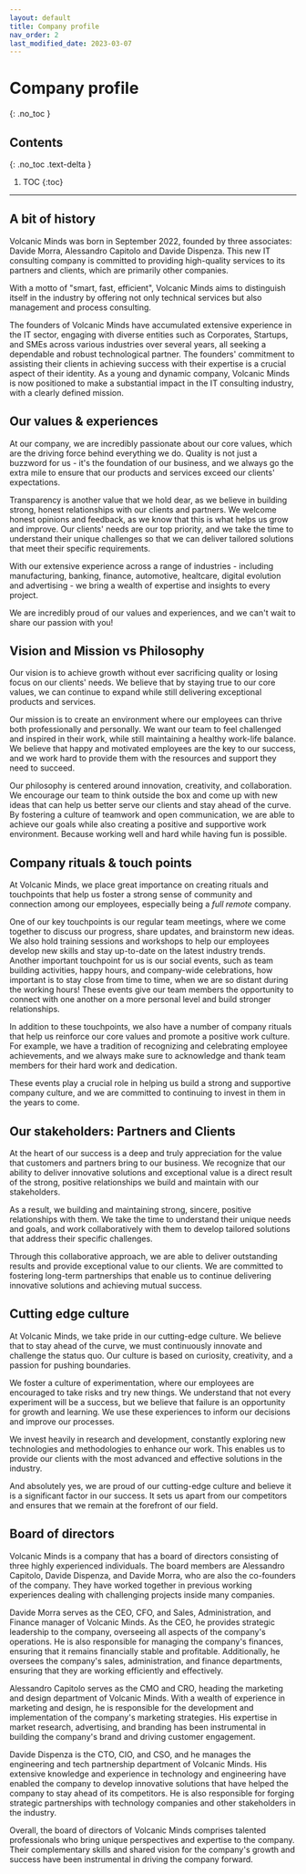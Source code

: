 ```yaml
---
layout: default
title: Company profile
nav_order: 2
last_modified_date: 2023-03-07
---
```


# Company profile
{: .no_toc }

## Contents
{: .no_toc .text-delta }

1. TOC
{:toc}

---

## A bit of history

Volcanic Minds was born in September 2022, founded by three associates: Davide Morra, Alessandro Capitolo and Davide Dispenza. This new IT consulting company is committed to providing high-quality services to its partners and clients, which are primarily other companies.

With a motto of "smart, fast, efficient", Volcanic Minds aims to distinguish itself in the industry by offering not only technical services but also management and process consulting. 

The founders of Volcanic Minds have accumulated extensive experience in the IT sector, engaging with diverse entities such as Corporates, Startups, and SMEs across various industries over several years, all seeking a dependable and robust technological partner. The founders' commitment to assisting their clients in achieving success with their expertise is a crucial aspect of their identity. As a young and dynamic company, Volcanic Minds is now positioned to make a substantial impact in the IT consulting industry, with a clearly defined mission.

## Our values & experiences

At our company, we are incredibly passionate about our core values, which are the driving force behind everything we do.
Quality is not just a buzzword for us - it's the foundation of our business, and we always go the extra mile to ensure that our products and services exceed our clients' expectations.

Transparency is another value that we hold dear, as we believe in building strong, honest relationships with our clients and partners. We welcome honest opinions and feedback, as we know that this is what helps us grow and improve.
Our clients' needs are our top priority, and we take the time to understand their unique challenges so that we can deliver tailored solutions that meet their specific requirements.

With our extensive experience across a range of industries - including manufacturing, banking, finance, automotive, healtcare, digital evolution and advertising - we bring a wealth of expertise and insights to every project. 

We are incredibly proud of our values and experiences, and we can't wait to share our passion with you!

## Vision and Mission vs Philosophy

Our vision is to achieve growth without ever sacrificing quality or losing focus on our clients' needs. We believe that by staying true to our core values, we can continue to expand while still delivering exceptional products and services.

Our mission is to create an environment where our employees can thrive both professionally and personally. We want our team to feel challenged and inspired in their work, while still maintaining a healthy work-life balance. We believe that happy and motivated employees are the key to our success, and we work hard to provide them with the resources and support they need to succeed.

Our philosophy is centered around innovation, creativity, and collaboration. We encourage our team to think outside the box and come up with new ideas that can help us better serve our clients and stay ahead of the curve. By fostering a culture of teamwork and open communication, we are able to achieve our goals while also creating a positive and supportive work environment. Because working well and hard while having fun is possible.

## Company rituals & touch points

At Volcanic Minds, we place great importance on creating rituals and touchpoints that help us foster a strong sense of community and connection among our employees, especially being a _full remote_ company.

One of our key touchpoints is our regular team meetings, where we come together to discuss our progress, share updates, and brainstorm new ideas. We also hold training sessions and workshops to help our employees develop new skills and stay up-to-date on the latest industry trends. Another important touchpoint for us is our social events, such as team building activities, happy hours, and company-wide celebrations, how important is to stay close from time to time, when we are so distant during the working hours! These events give our team members the opportunity to connect with one another on a more personal level and build stronger relationships.

In addition to these touchpoints, we also have a number of company rituals that help us reinforce our core values and promote a positive work culture. For example, we have a tradition of recognizing and celebrating employee achievements, and we always make sure to acknowledge and thank team members for their hard work and dedication.

These events play a crucial role in helping us build a strong and supportive company culture, and we are committed to continuing to invest in them in the years to come.

## Our stakeholders: Partners and Clients

At the heart of our success is a deep and truly appreciation for the value that customers and partners bring to our business. We recognize that our ability to deliver innovative solutions and exceptional value is a direct result of the strong, positive relationships we build and maintain with our stakeholders.

As a result, we building and maintaining strong, sincere, positive relationships with them. We take the time to understand their unique needs and goals, and work collaboratively with them to develop tailored solutions that address their specific challenges.

Through this collaborative approach, we are able to deliver outstanding results and provide exceptional value to our clients. We are committed to fostering long-term partnerships that enable us to continue delivering innovative solutions and achieving mutual success.

## Cutting edge culture

At Volcanic Minds, we take pride in our cutting-edge culture. We believe that to stay ahead of the curve, we must continuously innovate and challenge the status quo. Our culture is based on curiosity, creativity, and a passion for pushing boundaries.

We foster a culture of experimentation, where our employees are encouraged to take risks and try new things. We understand that not every experiment will be a success, but we believe that failure is an opportunity for growth and learning. We use these experiences to inform our decisions and improve our processes.

We invest heavily in research and development, constantly exploring new technologies and methodologies to enhance our work. This enables us to provide our clients with the most advanced and effective solutions in the industry.

And absolutely yes, we are proud of our cutting-edge culture and believe it is a significant factor in our success. It sets us apart from our competitors and ensures that we remain at the forefront of our field.

## Board of directors

Volcanic Minds is a company that has a board of directors consisting of three highly experienced individuals. The board members are Alessandro Capitolo, Davide Dispenza, and Davide Morra, who are also the co-founders of the company. They have worked together in previous working experiences dealing with challenging projects inside many companies.

Davide Morra serves as the CEO, CFO, and Sales, Administration, and Finance manager of Volcanic Minds. As the CEO, he provides strategic leadership to the company, overseeing all aspects of the company's operations. He is also responsible for managing the company's finances, ensuring that it remains financially stable and profitable. Additionally, he oversees the company's sales, administration, and finance departments, ensuring that they are working efficiently and effectively.

Alessandro Capitolo serves as the CMO and CRO, heading the marketing and design department of Volcanic Minds. With a wealth of experience in marketing and design, he is responsible for the development and implementation of the company's marketing strategies. His expertise in market research, advertising, and branding has been instrumental in building the company's brand and driving customer engagement.

Davide Dispenza is the CTO, CIO, and CSO, and he manages the engineering and tech partnership department of Volcanic Minds. His extensive knowledge and experience in technology and engineering have enabled the company to develop innovative solutions that have helped the company to stay ahead of its competitors. He is also responsible for forging strategic partnerships with technology companies and other stakeholders in the industry.

Overall, the board of directors of Volcanic Minds comprises talented professionals who bring unique perspectives and expertise to the company. Their complementary skills and shared vision for the company's growth and success have been instrumental in driving the company forward.
